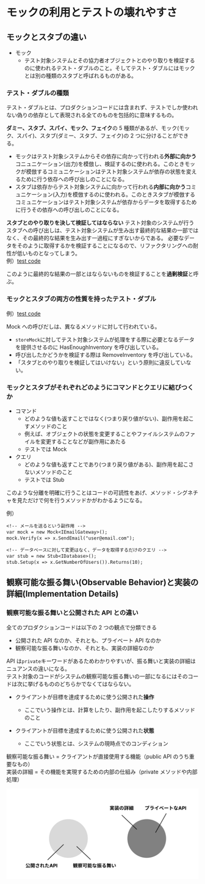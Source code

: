 # モックの利用とテストの壊れやすさ

## モックとスタブの違い

- モック
  - テスト対象システムとその協力者オブジェクトとのやり取りを検証するのに使われるテスト・ダブルのこと。そしてテスト・ダブルにはモックとは別の種類のスタブと呼ばれるものがある。

### テスト・ダブルの種類

テスト・ダブルとは、プロダクションコードには含まれず、テストでしか使われない偽りの依存として表現される全てのものを包括的に意味するもの。

**ダミー、スタブ、スパイ、モック、フェイク**の 5 種類があるが、モック(モック、スパイ)、スタブ(ダミー、スタブ、フェイク)の 2 つに分けることができる。

- モックはテスト対象システムからその依存に向かって行われる**外部に向かう**コニュニケーション(出力)を模倣し、検証するのに使われる。このときモックが模倣するコミュニケーションはテスト対象システムが依存の状態を変えるために行う依存への呼び出しのことになる。
- スタブは依存からテスト対象システムに向かって行われる**内部に向かう**コミュニケーション(入力)を模倣するのに使われる。このときスタブが模倣するコミュニケーションはテスト対象システムが依存からデータを取得するために行うその依存への呼び出しのことになる。

**スタブとのやり取りを決して検証してはならない**
テスト対象のシステムが行うスタブへの呼び出しは、テスト対象システムが生み出す最終的な結果の一部ではなく、その最終的な結果を生み出す一過程にすぎないからである。
必要なデータをそのように取得するかを検証することになるので、リファクタリングへの耐性が低いものとなってしまう。<br>
例）[test code](./sample5.3.java)

このように最終的な結果の一部とはならないものを検証することを**過剰検証**と呼ぶ。

### モックとスタブの両方の性質を持ったテスト・ダブル

例）[test code](./sample5.4.java)

Mock への呼びだしは、異なるメソッドに対して行われている。

- `storeMock`に対してテスト対象システムが処理をする際に必要となるデータを提供させるのに HasEnoughInventory を呼び出している。
- 呼び出したかどうかを検証する際は RemoveInventory を呼び出している。
- 「スタブとのやり取りを検証してはいけない」という原則に違反していない。

### モックとスタブがそれぞれどのようにコマンドとクエリに結びつくか

- コマンド
  - どのような値も返すことではなく(つまり戻り値がない)、副作用を起こすメソッドのこと
  - 例えば、オブジェクトの状態を変更することやファイルシステムのファイルを変更することなどが副作用にあたる
  - テストでは Mock
- クエリ
  - どのような値も返すことであり(つまり戻り値がある)、副作用を起こさないメソッドのこと
  - テストでは Stub

このような分離を明確に行うことはコードの可読性をあげ、メソッド・シグネチャを見ただけで何を行うメソッドかがわかるようになる。

例）

```
<!-- メールを送るという副作用 -->
var mock = new Mock<IEmailGateway>();
mock.Verify(x => x.SendEmail("user@email.com");
```

```
<!-- データベースに対して変更はなく、データを取得するだけのクエリ -->
var stub = new Stub<IDatabase>();
stub.Setup(x => x.GetNumberOfUsers()).Returns(10);
```

## 観察可能な振る舞い(Observable Behavior)と実装の詳細(Implementation Details)

### 観察可能な振る舞いと公開された API との違い

全てのプロダクションコードは以下の 2 つの観点で分類できる

- 公開された API なのか、それとも、プライベート API なのか
- 観察可能な振る舞いなのか、それとも、実装の詳細なのか

API は`private`キーワードがあるためわかりやすいが、振る舞いと実装の詳細はニュアンスの違いになる。<br>
テスト対象のコードがシステムの観察可能な振る舞いの一部になるにはそのコードは次に挙げるもののどちらかでなくてはならない。

- クライアントが目標を達成するために使う公開された**操作**
  - ここでいう操作とは、計算をしたり、副作用を起こしたりするメソッドのこと
- クライアントが目標を達成するために使う公開された**状態**

  - ここでいう状態とは、システムの現時点でのコンディション

観察可能な振る舞い = クライアントが直接使用する機能（public API のうち重要なもの）<br>
実装の詳細 = その機能を実現するための内部の仕組み（private メソッドや内部処理）

![alt text](<スクリーンショット 2025-01-11 15.46.53.png>)
